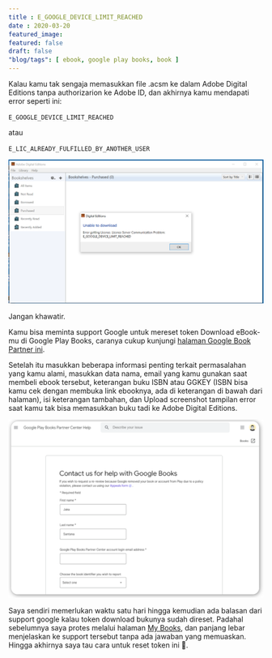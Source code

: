 ```yaml
---
title : E_GOOGLE_DEVICE_LIMIT_REACHED
date : 2020-03-20
featured_image: 
featured: false
draft: false
"blog/tags": [ ebook, google play books, book ]
---
```


Kalau kamu tak sengaja memasukkan file .acsm ke dalam Adobe Digital Editions tanpa authorizarion ke Adobe ID, dan akhirnya kamu mendapati error seperti ini:

`E_GOOGLE_DEVICE_LIMIT_REACHED`

atau

`E_LIC_ALREADY_FULFILLED_BY_ANOTHER_USER`

![E_GOOGLE_DEVICE_LIMIT_REACHED](images/2.png)

Jangan khawatir. 

Kamu bisa meminta support Google untuk mereset token Download eBook-mu di Google Play Books, caranya cukup kunjungi [halaman Google Book Partner ini](https://support.google.com/books/partner/contact/default). 

Setelah itu masukkan beberapa informasi penting terkait permasalahan yang kamu alami, masukkan data nama, email yang kamu gunakan saat membeli ebook tersebut, keterangan buku ISBN atau GGKEY (ISBN bisa kamu cek dengan membuka link ebooknya, ada di keterangan di bawah dari halaman), isi keterangan tambahan, dan Upload screenshot tampilan error saat kamu tak bisa memasukkan buku tadi ke Adobe Digital Editions.

![Tampilan halaman bantuan Google Play](images/1.png)

Saya sendiri memerlukan waktu satu hari hingga kemudian ada balasan dari support google kalau token download bukunya sudah direset. Padahal sebelumnya saya protes melalui halaman [My Books](https://play.google.com/books), dan panjang lebar menjelaskan ke support tersebut tanpa ada jawaban yang memuaskan. Hingga akhirnya saya tau cara untuk reset token ini 🙈.
